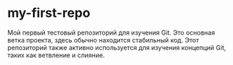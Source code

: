 # my-first-repo 
Мой первый тестовый репозиторий для изучения Git. 
Это основная ветка проекта, здесь обычно находится стабильный код. 
Этот репозиторий также активно используется для изучения концепций Git, таких как ветвление и слияние.

